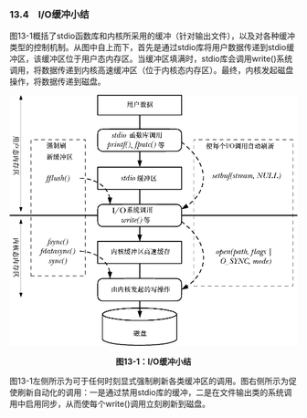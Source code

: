 ### 13.4　I/O缓冲小结

图13-1概括了stdio函数库和内核所采用的缓冲（针对输出文件），以及对各种缓冲类型的控制机制。从图中自上而下，首先是通过stdio库将用户数据传递到stdio缓冲区，该缓冲区位于用户态内存区。当缓冲区填满时，stdio库会调用write()系统调用，将数据传递到内核高速缓冲区（位于内核态内存区）。最终，内核发起磁盘操作，将数据传递到磁盘。

![293.png](../images/293.png)
<center class="my_markdown"><b class="my_markdown">图13-1：I/O缓冲小结</b></center>

图13-1左侧所示为可于任何时刻显式强制刷新各类缓冲区的调用。图右侧所示为促使刷新自动化的调用：一是通过禁用stdio库的缓冲，二是在文件输出类的系统调用中启用同步，从而使每个write()调用立刻刷新到磁盘。

